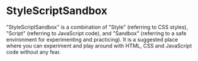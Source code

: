 # StyleScriptSandbox
"StyleScriptSandbox" is a combination of  "Style" (referring to CSS styles), "Script" (referring to JavaScript code), and "Sandbox" (referring to a safe environment for experimenting and practicing).  It is a suggested  place where you can experiment and play around with HTML, CSS and JavaScript code without any fear.
